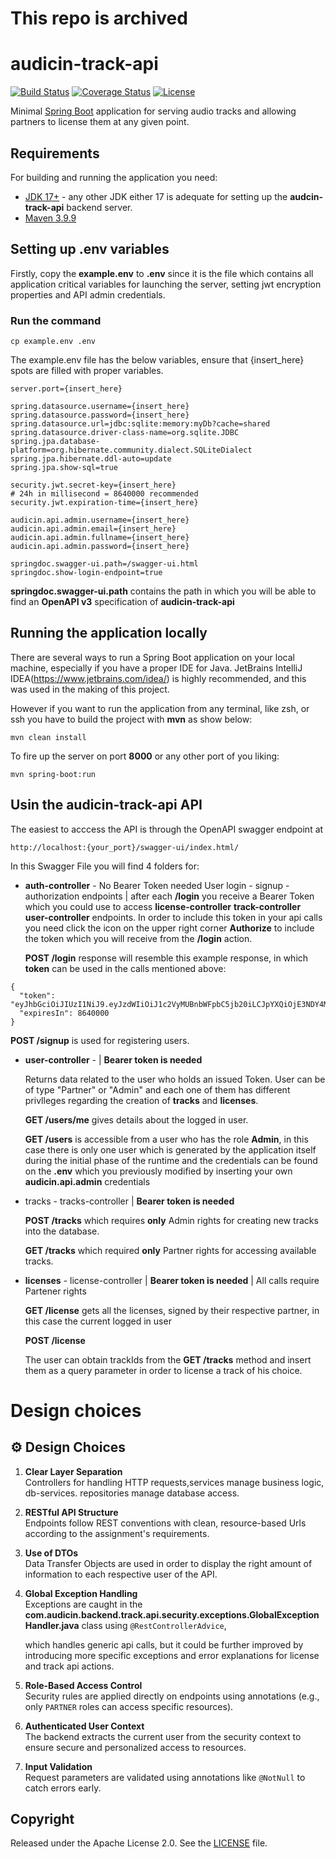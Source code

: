 # This repo is archived

# audicin-track-api

[![Build Status](https://travis-ci.org/codecentric/springboot-sample-app.svg?branch=master)](https://travis-ci.org/codecentric/springboot-sample-app)
[![Coverage Status](https://coveralls.io/repos/github/codecentric/springboot-sample-app/badge.svg?branch=master)](https://coveralls.io/github/codecentric/springboot-sample-app?branch=master)
[![License](http://img.shields.io/:license-apache-blue.svg)](http://www.apache.org/licenses/LICENSE-2.0.html)

Minimal [Spring Boot](http://projects.spring.io/spring-boot/) application for serving audio tracks and allowing partners to license them at any given point.

## Requirements

For building and running the application you need:

- [JDK 17+]([http://www.oracle.com/technetwork/java/javase/downloads/jdk8-downloads-2133151.html](https://docs.aws.amazon.com/corretto/latest/corretto-17-ug/downloads-list.html)) - any other JDK either 17 is adequate for setting up the **audcin-track-api** backend server.
- [Maven 3.9.9](https://maven.apache.org/docs/history.html)


## Setting up .env variables

Firstly, copy the **example.env** to **.env** since it is the file which contains all application critical variables for launching the server, setting jwt encryption properties and API admin credentials.

### Run the command

```shell
cp example.env .env
```

The example.env file has the below variables, ensure that {insert_here} spots are filled with proper variables. 

```
server.port={insert_here}

spring.datasource.username={insert_here}
spring.datasource.password={insert_here}
spring.datasource.url=jdbc:sqlite:memory:myDb?cache=shared
spring.datasource.driver-class-name=org.sqlite.JDBC
spring.jpa.database-platform=org.hibernate.community.dialect.SQLiteDialect
spring.jpa.hibernate.ddl-auto=update
spring.jpa.show-sql=true

security.jwt.secret-key={insert_here}
# 24h in millisecond = 8640000 recommended
security.jwt.expiration-time={insert_here}

audicin.api.admin.username={insert_here}
audicin.api.admin.email={insert_here}
audicin.api.admin.fullname={insert_here}
audicin.api.admin.password={insert_here}

springdoc.swagger-ui.path=/swagger-ui.html
springdoc.show-login-endpoint=true
```

**springdoc.swagger-ui.path** contains the path in which you will be able to find an **OpenAPI v3** specification of **audicin-track-api**


## Running the application locally

There are several ways to run a Spring Boot application on your local machine, especially if you have a proper IDE for Java.
JetBrains IntelliJ IDEA(https://www.jetbrains.com/idea/) is highly recommended, and this was used in the making of this project.

However if you want to run the application from any terminal, like zsh, or ssh you have to build the project with **mvn** as show below:

```shell
mvn clean install
```

To fire up the server on port **8000** or any other port of you liking:

```shell
mvn spring-boot:run
```

## Usin the **audicin-track-api** API

The easiest to acccess the API is through the OpenAPI swagger endpoint at 

```
http://localhost:{your_port}/swagger-ui/index.html/
```

In this Swagger File you will find 4 folders for:
* **auth-controller** - No Bearer Token needed
  User login - signup - authorization endpoints | after each **/login** you receive a Bearer Token which you could use to access **license-controller**
  **track-controller**   **user-controller** endpoints. In order to include this token in your api calls you need click the icon on the upper right corner **Authorize**
  to include the token which you will receive from the **/login** action.

  **POST /login** response will resemble this example response, in which **token** can be used in the calls mentioned above:

```
{
  "token": "eyJhbGciOiJIUzI1NiJ9.eyJzdWIiOiJ1c2VyMUBnbWFpbC5jb20iLCJpYXQiOjE3NDY4MTYzMTUsImV4cCI6MTc0NjgyNDk1NX0.RH8AjBqlskgQJLwdZs6vIZKMaoC6SLHRvJuqZm5Vxj8",
  "expiresIn": 8640000
}
```
 **POST /signup** is used for registering users.


* **user-controller** - | **Bearer token is needed**

  Returns data related to the user who holds an issued Token. User can be of type "Partner" or "Admin" and each one of them has different privlleges regarding
  the creation of **tracks** and **licenses**. 

  **GET /users/me** gives details about the logged in user.

  **GET /users** is accessible from a user who has the role **Admin**, in this case there is only one user which is generated by the application itself during the
   initial phase of the runtime and the credentials can be found on the **.env** which you previously modified by inserting your own **audicin.api.admin** credentials

* tracks - tracks-controller  | **Bearer token is needed**

  **POST /tracks** which requires **only** Admin rights for creating new tracks into the database.

  **GET /tracks** which required **only** Partner rights for accessing available tracks.


* **licenses** - license-controller | **Bearer token is needed** | All calls require Partener rights

   **GET /license** gets all the licenses, signed by their respective partner, in this case the current logged in user

   **POST /license** 

     The user can obtain trackIds from the **GET /tracks** method and insert them as a query parameter in order to license a track of his choice.

# Design choices

  ## ⚙️ Design Choices

1. **Clear Layer Separation**  
   Controllers for handling HTTP requests,services manage business logic,  db-services. repositories manage database access.

2. **RESTful API Structure**  
   Endpoints follow REST conventions with clean, resource-based Urls according to the assignment's requirements.

3. **Use of DTOs**  
   Data Transfer Objects are used in order to display the right amount of information to each respective user of the API.

4. **Global Exception Handling**  
    Exceptions are caught in the **com.audicin.backend.track.api.security.exceptions.GlobalExceptionHandler.java** class using `@RestControllerAdvice`, 

    which handles generic api calls, but it could be further improved by introducing more specific exceptions and error explanations for license and track api 
    actions.

5. **Role-Based Access Control**  
   Security rules are applied directly on endpoints using annotations (e.g., only `PARTNER` roles can access specific resources).

6. **Authenticated User Context**  
   The backend extracts the current user from the security context to ensure secure and personalized access to resources.

7. **Input Validation**  
   Request parameters are validated using annotations like `@NotNull` to catch errors early.





## Copyright

Released under the Apache License 2.0. See the [LICENSE](https://github.com/codecentric/springboot-sample-app/blob/master/LICENSE) file.
